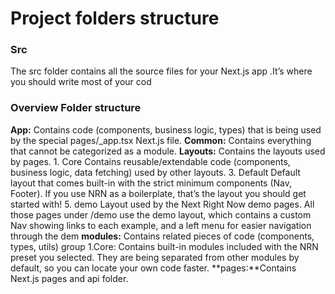# Project folders structure

### Src

The src folder contains all the source files for your Next.js app .It’s where you should write most of your cod

### Overview Folder structure

**App:** Contains code (components, business logic, types) that is being used  
 by the special pages/\_app.tsx Next.js file.
**Common:** Contains everything that cannot be categorized as a module.
**Layouts:** Contains the layouts used by pages.
    1.  Core
    Contains reusable/extendable code (components, business logic, data fetching) used by other layouts.
     3.  Default
    Default layout that comes built-in with the strict minimum components (Nav, Footer). If you use NRN as a boilerplate, that’s the layout you should get started with!
     5.  demo
    Layout used by the Next Right Now demo pages. All those pages under /demo use the demo layout, which contains a custom Nav showing links to each example, and a left menu for easier navigation through the dem
**modules:** Contains related pieces of code (components, types, utils) group
    1.Core:
    Contains built-in modules included with the NRN preset you selected. They are being separated from other modules by default, so you can locate your own code faster.
**pages:**Contains Next.js pages and api folder.

